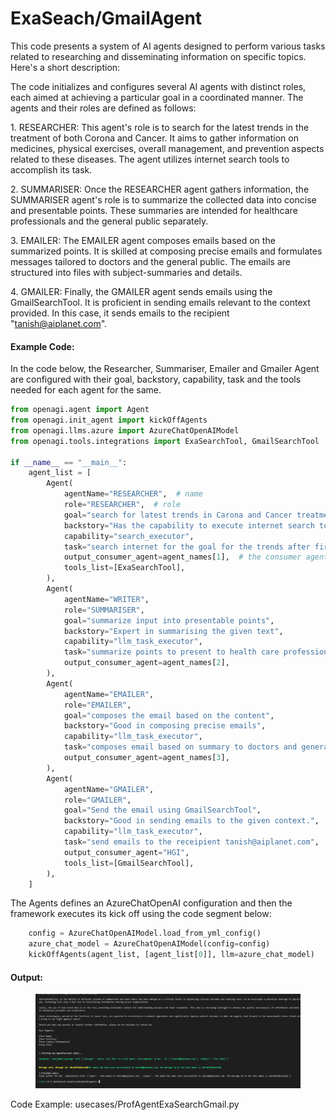 # ExaSeach/GmailAgent

This code presents a system of AI agents designed to perform various tasks related to researching and disseminating information on specific topics. Here's a short description:

The code initializes and configures several AI agents with distinct roles, each aimed at achieving a particular goal in a coordinated manner. The agents and their roles are defined as follows:

1\. RESEARCHER: This agent's role is to search for the latest trends in the treatment of both Corona and Cancer. It aims to gather information on medicines, physical exercises, overall management, and prevention aspects related to these diseases. The agent utilizes internet search tools to accomplish its task.

2\. SUMMARISER: Once the RESEARCHER agent gathers information, the SUMMARISER agent's role is to summarize the collected data into concise and presentable points. These summaries are intended for healthcare professionals and the general public separately.

3\. EMAILER: The EMAILER agent composes emails based on the summarized points. It is skilled at composing precise emails and formulates messages tailored to doctors and the general public. The emails are structured into files with subject-summaries and details.

4\. GMAILER: Finally, the GMAILER agent sends emails using the GmailSearchTool. It is proficient in sending emails relevant to the context provided. In this case, it sends emails to the recipient "tanish@aiplanet.com".

#### Example Code:

In the code below, the Researcher, Summariser, Emailer and Gmailer Agent are configured with their goal, backstory, capability, task and the tools needed for each agent for the same.

```python
from openagi.agent import Agent
from openagi.init_agent import kickOffAgents
from openagi.llms.azure import AzureChatOpenAIModel
from openagi.tools.integrations import ExaSearchTool, GmailSearchTool

if __name__ == "__main__":
    agent_list = [
        Agent(
            agentName="RESEARCHER",  # name
            role="RESEARCHER",  # role
            goal="search for latest trends in Carona and Cancer treatment that includes medicines, physical exercises, overall management and prevention aspects",
            backstory="Has the capability to execute internet search tool",
            capability="search_executor",
            task="search internet for the goal for the trends after first half of 2023",
            output_consumer_agent=agent_names[1],  # the consumer agent after executing task
            tools_list=[ExaSearchTool],
        ),
        Agent(
            agentName="WRITER",
            role="SUMMARISER",
            goal="summarize input into presentable points",
            backstory="Expert in summarising the given text",
            capability="llm_task_executor",
            task="summarize points to present to health care professionals and general public separately",
            output_consumer_agent=agent_names[2],
        ),
        Agent(
            agentName="EMAILER",
            role="EMAILER",
            goal="composes the email based on the content",
            backstory="Good in composing precise emails",
            capability="llm_task_executor",
            task="composes email based on summary to doctors and general public separately into a file with subject-summary and details",
            output_consumer_agent=agent_names[3],
        ),
        Agent(
            agentName="GMAILER",
            role="GMAILER",
            goal="Send the email using GmailSearchTool",
            backstory="Good in sending emails to the given context.",
            capability="llm_task_executor",
            task="send emails to the receipient tanish@aiplanet.com",
            output_consumer_agent="HGI",
            tools_list=[GmailSearchTool],
        ),
    ]
```

The Agents defines an AzureChatOpenAI configuration and then the framework executes its kick off using the code segment below:

```python
    config = AzureChatOpenAIModel.load_from_yml_config()
    azure_chat_model = AzureChatOpenAIModel(config=config)
    kickOffAgents(agent_list, [agent_list[0]], llm=azure_chat_model)
```

#### Output:

<div align="center">

<figure><img src="../.gitbook/assets/image (26).png" alt="" width="563"><figcaption></figcaption></figure>

</div>

Code Example: usecases/ProfAgentExaSearchGmail.py

